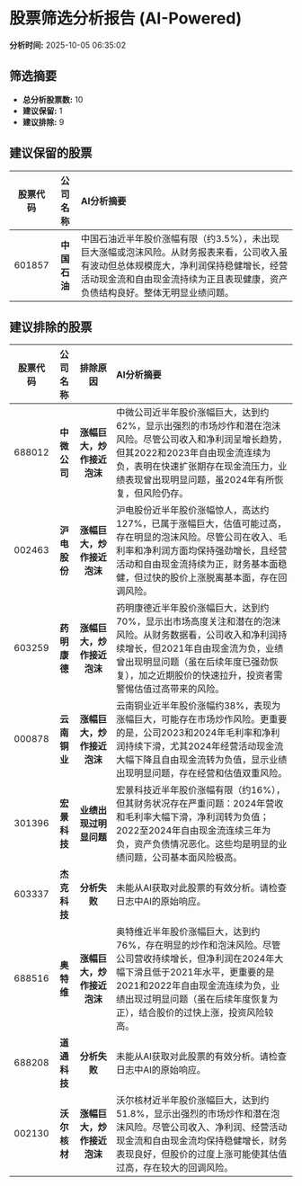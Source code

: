 # 股票筛选分析报告 (AI-Powered)

**分析时间:** 2025-10-05 06:35:02

## 筛选摘要

- **总分析股票数:** 10
- **建议保留:** 1
- **建议排除:** 9

## 建议保留的股票

| 股票代码 | 公司名称 | AI分析摘要 |
|:---:|:---:|:---|
| 601857 | **中国石油** | 中国石油近半年股价涨幅有限（约3.5%），未出现巨大涨幅或泡沫风险。从财务报表来看，公司收入虽有波动但总体规模庞大，净利润保持稳健增长，经营活动现金流和自由现金流持续为正且表现健康，资产负债结构良好。整体无明显业绩问题。 |

## 建议排除的股票

| 股票代码 | 公司名称 | 排除原因 | AI分析摘要 |
|:---:|:---:|:---:|:---|
| 688012 | **中微公司** | **涨幅巨大，炒作接近泡沫** | 中微公司近半年股价涨幅巨大，达到约62%，显示出强烈的市场炒作和潜在泡沫风险。尽管公司收入和净利润呈增长趋势，但其2022和2023年自由现金流连续为负，表明在快速扩张期存在现金流压力，业绩表现曾出现明显问题，虽2024年有所恢复，但风险仍存。 |
| 002463 | **沪电股份** | **涨幅巨大，炒作接近泡沫** | 沪电股份近半年股价涨幅惊人，高达约127%，已属于涨幅巨大，估值可能过高，存在明显的泡沫风险。尽管公司在收入、毛利率和净利润方面均保持强劲增长，且经营活动和自由现金流持续为正，财务基本面稳健，但过快的股价上涨脱离基本面，存在回调风险。 |
| 603259 | **药明康德** | **涨幅巨大，炒作接近泡沫** | 药明康德近半年股价涨幅巨大，达到约70%，显示出市场高度关注和潜在的泡沫风险。从财务数据看，公司收入和净利润持续增长，但2021年自由现金流为负，业绩曾出现明显问题（虽在后续年度已强劲恢复），加之近期股价的快速拉升，投资者需警惕估值过高带来的风险。 |
| 000878 | **云南铜业** | **涨幅巨大，炒作接近泡沫** | 云南铜业近半年股价涨幅约38%，表现为涨幅巨大，可能存在市场炒作风险。更重要的是，公司2023和2024年毛利率和净利润持续下滑，尤其2024年经营活动现金流大幅下降且自由现金流转为负值，显示业绩出现明显问题，存在经营和估值双重风险。 |
| 301396 | **宏景科技** | **业绩出现过明显问题** | 宏景科技近半年股价涨幅有限（约16%），但其财务状况存在严重问题：2024年营收和毛利率大幅下滑，净利润转为负值；2022至2024年自由现金流连续三年为负，资产负债情况恶化。这些均是明显的业绩问题，公司基本面风险极高。 |
| 603337 | **杰克科技** | **分析失败** | 未能从AI获取对此股票的有效分析。请检查日志中AI的原始响应。 |
| 688516 | **奥特维** | **涨幅巨大，炒作接近泡沫** | 奥特维近半年股价涨幅巨大，达到约76%，存在明显的炒作和泡沫风险。尽管公司营收持续增长，但净利润在2024年大幅下滑且低于2021年水平，更重要的是2021和2022年自由现金流连续为负，业绩出现过明显问题（虽在后续年度恢复为正），结合股价的过快上涨，投资风险较高。 |
| 688208 | **道通科技** | **分析失败** | 未能从AI获取对此股票的有效分析。请检查日志中AI的原始响应。 |
| 002130 | **沃尔核材** | **涨幅巨大，炒作接近泡沫** | 沃尔核材近半年股价涨幅巨大，达到约51.8%，显示出强烈的市场炒作和潜在泡沫风险。尽管公司收入、净利润、经营活动现金流和自由现金流均保持稳健增长，财务表现良好，但股价的过度上涨可能使其估值过高，存在较大的回调风险。 |
